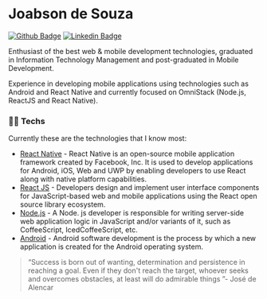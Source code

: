 # Joabson de Souza
[![Github Badge](https://img.shields.io/badge/-Github-000?style=flat-square&logo=Github&logoColor=white&link=https://github.com/https://github.com/joabsondesouza)](https://github.com/https://github.com/joabsondesouza)
[![Linkedin Badge](https://img.shields.io/badge/-LinkedIn-blue?style=flat-square&logo=Linkedin&logoColor=white&link=https://www.linkedin.com/in/joabsondesouza/)](https://www.linkedin.com/in/joabsondesouza/)


Enthusiast of the best web & mobile development technologies, graduated in Information Technology Management and post-graduated in Mobile Development.

Experience in developing mobile applications using technologies such as Android and React Native and currently focused on OmniStack (Node.js, ReactJS and React Native).

### :man_technologist:  Techs

Currently these are the technologies that I know most:

* [React Native] - React Native is an open-source mobile application framework created by Facebook, Inc. It is used to develop applications for Android, iOS, Web and UWP by enabling developers to use React along with native platform capabilities.
* [React JS] - Developers design and implement user interface components for JavaScript-based web and mobile applications using the React open source library ecosystem.
* [Node.js] - A Node. js developer is responsible for writing server-side web application logic in JavaScript and/or variants of it, such as CoffeeScript, IcedCoffeeScript, etc.
* [Android] - Android software development is the process by which a new application is created for the Android operating system.



> “Success is born out of wanting, determination and persistence in reaching a goal. Even if they don't reach the target, whoever seeks and overcomes obstacles, at least will do admirable things ”- José de Alencar

   [React Native]: <https://reactnative.dev>
   [React JS]: <https://pt-br.reactjs.org>
   [Node.js]: <http://nodejs.org>
   [Android]: <https://www.android.com/intl/pt-BR_br>
